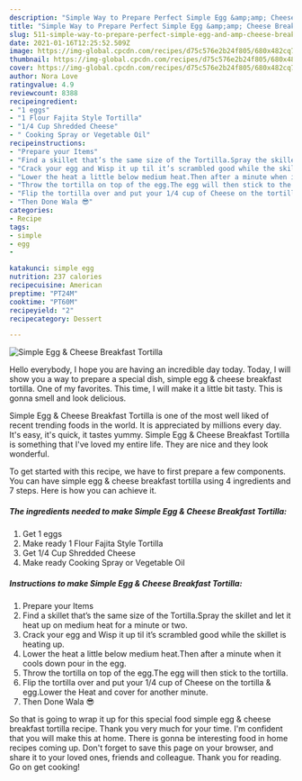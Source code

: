 ```yaml
---
description: "Simple Way to Prepare Perfect Simple Egg &amp;amp; Cheese Breakfast Tortilla"
title: "Simple Way to Prepare Perfect Simple Egg &amp;amp; Cheese Breakfast Tortilla"
slug: 511-simple-way-to-prepare-perfect-simple-egg-and-amp-cheese-breakfast-tortilla
date: 2021-01-16T12:25:52.509Z
image: https://img-global.cpcdn.com/recipes/d75c576e2b24f805/680x482cq70/simple-egg-cheese-breakfast-tortilla-recipe-main-photo.jpg
thumbnail: https://img-global.cpcdn.com/recipes/d75c576e2b24f805/680x482cq70/simple-egg-cheese-breakfast-tortilla-recipe-main-photo.jpg
cover: https://img-global.cpcdn.com/recipes/d75c576e2b24f805/680x482cq70/simple-egg-cheese-breakfast-tortilla-recipe-main-photo.jpg
author: Nora Love
ratingvalue: 4.9
reviewcount: 8388
recipeingredient:
- "1 eggs"
- "1 Flour Fajita Style Tortilla"
- "1/4 Cup Shredded Cheese"
- " Cooking Spray or Vegetable Oil"
recipeinstructions:
- "Prepare your Items"
- "Find a skillet that’s the same size of the Tortilla.Spray the skillet and let it heat up on medium heat for a minute or two."
- "Crack your egg and Wisp it up til it’s scrambled good while the skillet is heating up."
- "Lower the heat a little below medium heat.Then after a minute when it cools down pour in the egg."
- "Throw the tortilla on top of the egg.The egg will then stick to the tortilla."
- "Flip the tortilla over and put your 1/4 cup of Cheese on the tortilla &amp; egg.Lower the Heat and cover for another minute."
- "Then Done Wala 😎"
categories:
- Recipe
tags:
- simple
- egg
- 

katakunci: simple egg  
nutrition: 237 calories
recipecuisine: American
preptime: "PT24M"
cooktime: "PT60M"
recipeyield: "2"
recipecategory: Dessert

---
```



![Simple Egg &amp; Cheese Breakfast Tortilla](https://img-global.cpcdn.com/recipes/d75c576e2b24f805/680x482cq70/simple-egg-cheese-breakfast-tortilla-recipe-main-photo.jpg)

Hello everybody, I hope you are having an incredible day today. Today, I will show you a way to prepare a special dish, simple egg &amp; cheese breakfast tortilla. One of my favorites. This time, I will make it a little bit tasty. This is gonna smell and look delicious.

Simple Egg &amp; Cheese Breakfast Tortilla is one of the most well liked of recent trending foods in the world. It is appreciated by millions every day. It's easy, it's quick, it tastes yummy. Simple Egg &amp; Cheese Breakfast Tortilla is something that I've loved my entire life. They are nice and they look wonderful.




To get started with this recipe, we have to first prepare a few components. You can have simple egg &amp; cheese breakfast tortilla using 4 ingredients and 7 steps. Here is how you can achieve it.

<!--inarticleads1-->

##### The ingredients needed to make Simple Egg &amp; Cheese Breakfast Tortilla:

1. Get 1 eggs
1. Make ready 1 Flour Fajita Style Tortilla
1. Get 1/4 Cup Shredded Cheese
1. Make ready  Cooking Spray or Vegetable Oil




<!--inarticleads2-->

##### Instructions to make Simple Egg &amp; Cheese Breakfast Tortilla:

1. Prepare your Items
1. Find a skillet that’s the same size of the Tortilla.Spray the skillet and let it heat up on medium heat for a minute or two.
1. Crack your egg and Wisp it up til it’s scrambled good while the skillet is heating up.
1. Lower the heat a little below medium heat.Then after a minute when it cools down pour in the egg.
1. Throw the tortilla on top of the egg.The egg will then stick to the tortilla.
1. Flip the tortilla over and put your 1/4 cup of Cheese on the tortilla &amp; egg.Lower the Heat and cover for another minute.
1. Then Done Wala 😎




So that is going to wrap it up for this special food simple egg &amp; cheese breakfast tortilla recipe. Thank you very much for your time. I'm confident that you will make this at home. There is gonna be interesting food in home recipes coming up. Don't forget to save this page on your browser, and share it to your loved ones, friends and colleague. Thank you for reading. Go on get cooking!
